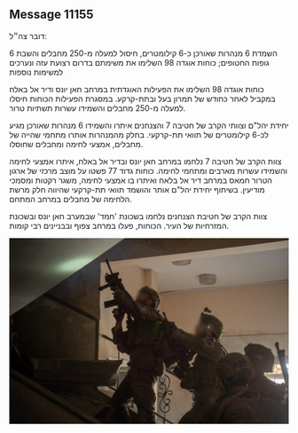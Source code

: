 ## Message 11155

דובר צה״ל:

השמדת 6 מנהרות שאורכן כ-6 קילומטרים, חיסול למעלה מ-250 מחבלים והשבת 6 גופות החטופים; כוחות אוגדה 98 השלימו את משימתם בדרום רצועת עזה ונערכים למשימות נוספות

כוחות אוגדה 98 השלימו את הפעילות האוגדתית במרחב חאן יונס ודיר אל באלח במקביל לאחר כחודש של תמרון בעל ובתת-קרקע. במסגרת הפעילות הכוחות חיסלו למעלה מ-250 מחבלים והשמידו עשרות תשתיות טרור.

יחידת יהל"ם וצוותי הקרב של חטיבה 7 והצנחנים איתרו והשמידו 6 מנהרות שאורכן מגיע לכ-6 קילומטרים של תוואי תת-קרקעי. בחלק מהמנהרות אותרו מתחמי שהייה של מחבלים, אמצעי לחימה ומחבלים שחוסלו.

צוות הקרב של חטיבה 7 נלחמו במרחב חאן יונס ובדיר אל באלח, איתרו אמצעי לחימה והשמידו עשרות מארבים ומתחמי לחימה.
כוחות גדוד 77 פשטו על מוצב מרכזי של ארגון הטרור חמאס במרחב דיר אל בלאח ואיתרו בו אמצעי לחימה, משגר רקטות ומסמכי מודיעין. בשיתוף יחידת יהל"ם אותר והושמד תוואי תת-קרקעי שהיווה חלק מרשת הלחימה של מחבלים במרחב המתחם.

צוות הקרב של חטיבת הצנחנים נלחמו בשכונת 'חמד' שבמערב חאן יונס ובשכונת המזרחיות של העיר. הכוחות, פעלו במרחב צפוף ובבניינים רבי קומות.

![Photo](11155/11155_photo.jpg)
